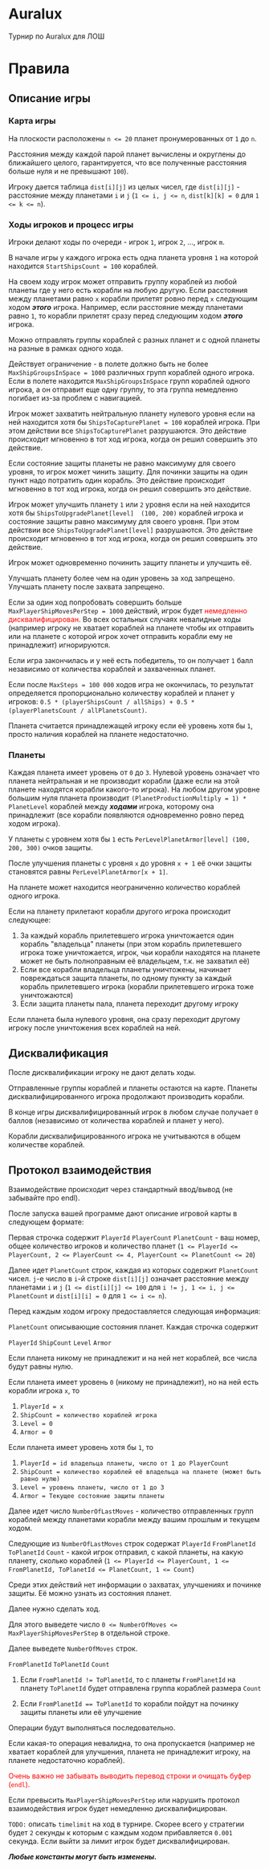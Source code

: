 # Auralux
Турнир по Auralux для ЛОШ

# Правила

## Описание игры

### Карта игры
На плоскости расположены ```n <= 20``` планет пронумерованных от ```1``` до ```n```.

Расстояния между каждой парой планет вычислены и округлены до ближайшего целого, гарантируется, что все полученные расстояния больше нуля и не превышают ```100```).

Игроку дается таблица ```dist[i][j]``` из целых чисел, где ```dist[i][j]``` - расстояние между планетами ```i``` и ```j``` (```1 <= i, j <= n```, ```dist[k][k] = 0``` для ```1 <= k <= n```).

### Ходы игроков и процесс игры

Игроки делают ходы по очереди - игрок ```1```, игрок ```2```, …, игрок ```m```.

В начале игры у каждого игрока есть одна планета уровня ```1``` на которой находится ```StartShipsCount = 100``` кораблей.

На своем ходу игрок может отправить группу кораблей из любой планеты где у него есть корабли на любую другую. 
Если расстояния между планетами равно ```x``` корабли прилетят ровно перед ```x``` следующим ходом ***этого*** игрока.
Например, если расстояние между планетами равно ```1```, то корабли прилетят сразу перед следующим ходом ***этого*** игрока.

Можно отправлять группы кораблей с разных планет и с одной планеты на разные в рамках одного хода. 

Действует ограничение - в полете должно быть не более ```MaxShipGroupsInSpace = 1000``` различных групп кораблей одного игрока.  Если в полете находится ```MaxShipGroupsInSpace``` групп кораблей одного игрока, а он отправит еще одну группу, то эта группа немедленно погибает из-за проблем с навигацией.

Игрок может захватить нейтральную планету нулевого уровня если на ней находится хотя бы ```ShipsToCapturePlanet = 100``` кораблей игрока. При этом действии все ```ShipsToCapturePlanet``` разрушаются. Это действие происходит мгновенно в тот ход игрока, когда он решил совершить это действие.

Если состояние защиты планеты не равно максимуму для своего уровня, то игрок может чинить защиту. Для починки защиты на один пункт надо потратить один корабль. Это действие происходит мгновенно в тот ход игрока, когда он решил совершить это действие.

Игрок может улучшить планету ```1``` или ```2``` уровня если на ней находится хотя бы ```ShipsToUpgradePlanet[level]  (100, 200)``` кораблей игрока и состояние защиты равно максимуму для своего уровня. При этом действии все ```ShipsToUpgradePlanet[level]``` разрушаются. Это действие происходит мгновенно в тот ход игрока, когда он решил совершить это действие.

Игрок может одновременно починить защиту планеты и улучшить её.

Улучшать планету более чем на один уровень за ход запрещено. Улучшать планету после захвата запрещено.

Если за один ход попробовать совершить больше ```MaxPlayerShipMovesPerStep = 1000``` действий, игрок будет <span style="color:red">немедленно дисквалифицирован</span>. Во всех остальных случаях невалидные ходы (например игроку не хватает кораблей на планете чтобы их отправить или на планете с которой игрок хочет отправить корабли ему не принадлежит) игнорируются.

Если игра закончилась и у неё есть победитель, то он получает ```1``` балл независимо от количества кораблей и захваченных планет.

Если после ```MaxSteps = 100 000``` ходов игра не окончилась, то результат определяется пропорционально количеству кораблей и планет у игроков: ```0.5 * (playerShipsCount / allShips) + 0.5 * (playerPlanetsCount / allPlanetsCount)```.

Планета считается принадлежащей игроку если её уровень хотя бы ```1```, просто наличия кораблей на планете недостаточно.

### Планеты

Каждая планета имеет уровень от ```0``` до ```3```.
Нулевой уровень означает что планета нейтральная и не производит корабли (даже если на этой планете находятся корабли какого-то игрока).
На любом другом уровне большим нуля планета производит ```(PlanetProductionMultiply = 1) * PlanetLevel``` кораблей между ***ходами*** игрока, которому она принадлежит (все корабли появляются одновременно ровно перед ходом игрока).

У планеты с уровнем хотя бы ```1``` есть ```PerLevelPlanetArmor[level] (100, 200, 300)``` очков защиты.

После улучшения планеты с уровня ```x``` до уровня ```x + 1``` её очки защиты становятся равны ```PerLevelPlanetArmor[x + 1]```.

На планете может находится неограниченно количество кораблей одного игрока.

Если на планету прилетают корабли другого игрока происходит следующее:
1) За каждый корабль прилетевшего игрока уничтожается один корабль "владельца" планеты (при этом корабль прилетевшего игрока тоже уничтожается, игрок, чьи корабли находятся на планете может не быть полноправным её владельцем, т.к. не захватил её)
2) Если все корабли владельца планеты уничтожены, начинает повреждаться защита планеты, по одному пункту за каждый корабль прилетевшего игрока (корабли прилетевшего игрока тоже уничтожаются)
3) Если защита планеты пала, планета переходит другому игроку

Если планета была нулевого уровня, она сразу переходит другому игроку после уничтожения всех кораблей на ней.

##  Дисквалификация

После дисквалификации игроку не дают делать ходы.

Отправленные группы кораблей и планеты остаются на карте. Планеты дисквалифицированного игрока продолжают производить корабли.

В конце игры дисквалифицированный игрок в любом случае получает ```0``` баллов (независимо от количества кораблей и планет у него).

Корабли дисквалифицированного игрока не учитываются в общем количестве кораблей.

## Протокол взаимодействия

Взаимодействие происходит через стандартный ввод/вывод (не забывайте про endl).

После запуска вашей программе дают описание игровой карты в следующем формате:

Первая строчка содержит ```PlayerId``` ```PlayerCount``` ```PlanetCount``` - ваш номер, 
общее количество игроков и количество планет (```1 <= PlayerId <= PlayerCount, 2 <= PlayerCount <= 4, PlayerCount <= PlanetCount <= 20```)

Далее идет ```PlanetCount``` строк, каждая из которых содержит ```PlanetCount``` чисел.
```j```-е число в ```i```-й строке ```dist[i][j]``` означает расстояние между планетами ```i``` и ```j``` (```1 <= dist[i][j] <= 100``` для ```i != j, 1 <= i, j <= PlanetCount``` и ```dist[i][i] = 0``` для ```1 <= i <= n```). 

Перед каждым ходом игроку предоставляется следующая информация:

```PlanetCount``` описывающие состояния планет. Каждая строчка содержит

```PlayerId``` ```ShipCount``` ```Level``` ```Armor``` 

Если планета никому не принадлежит и на ней нет кораблей, все числа будут равны нулю.

Если планета имеет уровень ```0``` (никому не принадлежит), но на ней есть корабли игрока ```x```, то
1) ```PlayerId = x```
2) ```ShipCount = количество кораблей игрока```
3) ```Level = 0```
4) ```Armor = 0```

Если планета имеет уровень хотя бы ```1```, то
1) ```PlayerId = id владельца планеты, число от 1 до PlayerCount```
2) ```ShipCount = количество кораблей её владельца на планете (может быть равно нулю)```
3) ```Level = уровень планеты, число от 1 до 3```
4) ```Armor = Текущее состояние защиты планеты``` 

Далее идет число ```NumberOfLastMoves``` - количество отправленных групп кораблей между планетами корабли между вашим прошлым и текущем ходом.

Следующие из ```NumberOfLastMoves``` строк содержат ```PlayerId``` ```FromPlanetId``` ```ToPlanetId``` ```Count``` - какой игрок отправил, с какой планеты, на какую планету, сколько кораблей 
(```1 <= PlayerId <= PlayerCount, 1 <= FromPlanetId, ToPlanetId <= PlanetCount, 1 <= Count```)

Среди этих действий нет информации о захватах, улучшениях и починке защиты. Её можно узнать из состояния планет.

Далее нужно сделать ход.

Для этого выведете число ```0 <= NumberOfMoves <= MaxPlayerShipMovesPerStep``` в отдельной строке.


Далее выведете ```NumberOfMoves``` строк.

```FromPlanetId``` ```ToPlanetId``` ```Count```

1) Если ```FromPlanetId != ToPlanetId```, то с планеты ```FromPlanetId``` на планету ```ToPlanetId```
   будет отправлена группа кораблей размера ```Count```
   
2) Если ```FromPlanetId == ToPlanetId``` то корабли пойдут на починку защиты планеты или её улучшение

Операции будут выполняться последовательно.

Если какая-то операция невалидна, то она пропускается (например не хватает кораблей для улучшения, планета не принадлежит игроку, на планете недостаточно кораблей).

<span style="color:red">Очень важно не забывать выводить перевод строки и очищать буфер (```endl```).</span>


Если превысить ```MaxPlayerShipMovesPerStep``` или нарушить протокол взаимодействия  игрок будет немедленно дисквалифицирован.

```TODO:``` описать ```timelimit``` на ход в турнире. 
Скорее всего у стратегии будет ```2``` секунды к которым с каждым ходом прибавляется ```0.001``` секунда.
Если выйти за лимит игрок будет дисквалифицирован.

***Любые константы могут быть изменены.***



